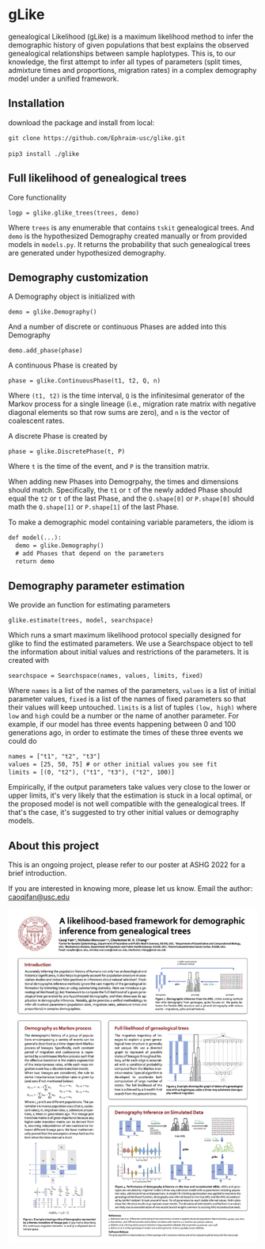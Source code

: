 gLike
========

genealogical Likelihood (gLike) is a maximum likelihood method to infer the demographic history
of given populations that best explains the observed genealogical relationships between sample haplotypes. 
This is, to our knowledge, the first attempt to infer all types of parameters
(split times, admixture times and proportions, migration rates) in a complex demography model under a unified framework.


Installation
------------

download the package and install from local:

    git clone https://github.com/Ephraim-usc/glike.git
    
    pip3 install ./glike


Full likelihood of genealogical trees
------------

Core functionality

    logp = glike.glike_trees(trees, demo)
    
Where `trees` is any enumerable that contains `tskit` genealogical trees.
And `demo` is the hypothesized Demography created manually or from provided models in `models.py`.
It returns the probability that such genealogical trees are generated under hypothesized demography.


Demography customization
------------

A Demography object is initialized with

    demo = glike.Demography()
    
And a number of discrete or continuous Phases are added into this Demography

    demo.add_phase(phase)

A continuous Phase is created by

    phase = glike.ContinuousPhase(t1, t2, Q, n)

Where `(t1, t2)` is the time interval, `Q` is the infinitesimal generator of the Markov process for a single lineage (i.e., migration rate matrix with negative diagonal elements so that row sums are zero), and `n` is the vector of coalescent rates.


A discrete Phase is created by

    phase = glike.DiscretePhase(t, P)

Where `t` is the time of the event, and `P` is the transition matrix.


When adding new Phases into Demogrpahy, the times and dimensions should match. Specifically, the `t1` or `t` of the newly added Phase should equal the `t2` or `t` of the last Phase, and the `Q.shape[0]` or `P.shape[0]` should math the `Q.shape[1]` or `P.shape[1]` of the last Phase.


To make a demographic model containing variable parameters, the idiom is

    def model(...):
      demo = glike.Demography()
      # add Phases that depend on the parameters
      return demo


Demography parameter estimation
------------

We provide an function for estimating parameters 

    glike.estimate(trees, model, searchspace)

Which runs a smart maximum likelihood protocol specially designed for glike to find the estimated parameters.
We use a Searchspace object to tell the information about initial values and restrictions of the parameters. It is created with

    searchspace = Searchspace(names, values, limits, fixed)

Where `names` is a list of the names of the parameters, `values` is a list of initial parameter values, `fixed` is a list of the names of fixed parameters so that their values will keep untouched. `limits` is a list of tuples `(low, high)` where `low` and `high` could be a number or the name of another parameter. For example, if our model has three events happening between 0 and 100 generations ago, in order to estimate the times of these three events we could do

    names = ["t1", "t2", "t3"]
    values = [25, 50, 75] # or other initial values you see fit
    limits = [(0, "t2"), ("t1", "t3"), ("t2", 100)]

Empirically, if the output parameters take values very close to the lower or upper limits, it's very likely that the estimation is stuck in a local optimal, or the proposed model is not well compatible with the genealogical trees. If that's the case, it's suggested to try other initial values or demography models.


About this project
-------------

This is an ongoing project, please refer to our poster at ASHG 2022 for a brief introduction.

If you are interested in knowing more, please let us know. Email the author: caoqifan@usc.edu

![](images/poster_ashg.png)
